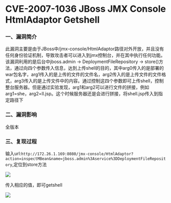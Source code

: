 # CVE-2007-1036 JBoss JMX Console HtmlAdaptor Getshell

### 一、漏洞简介

此漏洞主要是由于JBoss中/jmx-console/HtmlAdaptor路径对外开放，并且没有任何身份验证机制，导致攻击者可以进入到jmx控制台，并在其中执行任何功能。该漏洞利用的是后台中jboss.admin -> DeploymentFileRepository -> store()方法，通过向四个参数传入信息，达到上传shell的目的，其中arg0传入的是部署的war包名字，arg1传入的是上传的文件的文件名，arg2传入的是上传文件的文件格式，arg3传入的是上传文件中的内容。通过控制这四个参数即可上传shell，控制整台服务器。但是通过实验发现，arg1和arg2可以进行文件的拼接，例如arg1=she，arg2=ll.jsp。这个时候服务器还是会进行拼接，将shell.jsp传入到指定路径下

### 二、漏洞影响

全版本

### 三、复现过程

输入url:`http://172.26.1.169:8080/jmx-console/HtmlAdaptor?action=inspectMBean&name=jboss.admin%3Aservice%3DDeploymentFileRepository`,定位到store方法

![](images/15890722151245.png)


传入相应的值，即可getshell

![](images/15890722248632.png)
